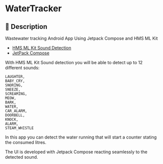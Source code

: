 # WaterTracker

## :scroll: Description
Wastewater tracking Android App Using Jetpack Compose and HMS ML Kit
- [HMS ML Kit Sound Detection](https://developer.huawei.com/consumer/en/doc/development/HMSCore-Guides/sound-detection-0000001055282786)
- [JetPack Compose](https://developer.android.com/jetpack/compose)

With HMS ML Kit Sound detection you will be able to detect up to 12 different sounds:
 
    LAUGHTER,
    BABY_CRY,
    SNORING,
    SNEEZE,
    SCREAMING,
    MEOW,
    BARK,
    WATER,
    CAR_ALARM,
    DOORBELL,
    KNOCK,
    ALARM,
    STEAM_WHISTLE
    
In this app you can detect the water running that will start a counter stating the consumed litres.

The UI is developed with Jetpack Compose reacting seamlessly to the detected sound.
